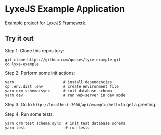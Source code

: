 # LyxeJS Example Application

Example project for [LyxeJS Framework](http://npmjs.com/package/lyxe).

## Try it out

Step 1. Clone this repository:

```shell script
git clone https://github.com/queses/lyxe-example.git
cd lyxe-example
```

Step 2. Perform some init actions:

```shell script
yarn                      # install dependencies
cp .env.dist .env         # create environment file 
yarn orm schema:sync      # init database schema
yarn dev                  # run web-server in dev mode
```

Step 3. Go to `http://localhost:3000/api/example/hello` to get a greeting.

Step 4. Run some tests:

```
yarn orm:test schema:sync  # init test database schema
yarn test                  # run tests
```
